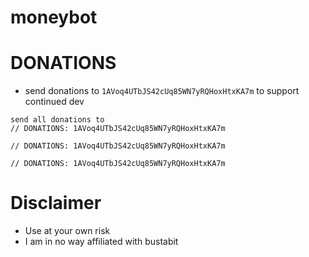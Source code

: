 # moneybot

# DONATIONS
* send donations to `1AVoq4UTbJS42cUq85WN7yRQHoxHtxKA7m` to support continued dev
```
send all donations to 
// DONATIONS: 1AVoq4UTbJS42cUq85WN7yRQHoxHtxKA7m

// DONATIONS: 1AVoq4UTbJS42cUq85WN7yRQHoxHtxKA7m

// DONATIONS: 1AVoq4UTbJS42cUq85WN7yRQHoxHtxKA7m  
```

# Disclaimer
* Use at your own risk
* I am in no way affiliated with bustabit 
